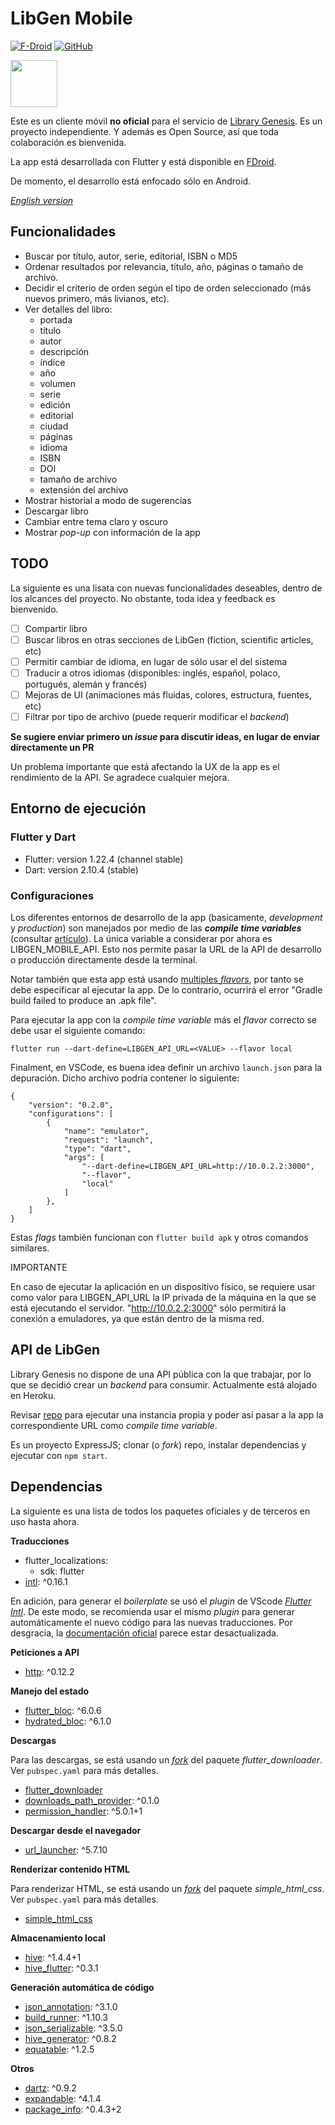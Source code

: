 # LibGen Mobile
[![F-Droid](https://img.shields.io/f-droid/v/com.manuelvargastapia.libgen?color=%231976d2)](https://f-droid.org/packages/com.manuelvargastapia.libgen) [![GitHub](https://img.shields.io/github/license/manuelvargastapia/libgen_mobile_app?color=%2335c202)](https://github.com/manuelvargastapia/libgen_mobile_app/blob/main/LICENSE)

<a href="https://f-droid.org/packages/com.manuelvargastapia.libgen" target="_blank">
<img src="https://fdroid.gitlab.io/artwork/badge/get-it-on.png" height="75">
</a>

Este es un cliente móvil **no oficial** para el servicio de [Library Genesis](http://gen.lib.rus.ec). Es un proyecto independiente. Y además es Open Source, así que toda colaboración es bienvenida.

La app está desarrollada con Flutter y está disponible en [FDroid](https://f-droid.org).

De momento, el desarrollo está enfocado sólo en Android.

[*English version*](README.md)

## Funcionalidades

- Buscar por título, autor, serie, editorial, ISBN o MD5
- Ordenar resultados por relevancia, título, año, páginas o tamaño de archivo.
- Decidir el criterio de orden según el tipo de orden seleccionado (más nuevos primero, más livianos, etc).
- Ver detalles del libro:
  - portada
  - título
  - autor
  - descripción
  - índice
  - año
  - volumen
  - serie
  - edición
  - editorial
  - ciudad
  - páginas
  - idioma
  - ISBN
  - DOI
  - tamaño de archivo
  - extensión del archivo
- Mostrar historial a modo de sugerencias
- Descargar libro
- Cambiar entre tema claro y oscuro
- Mostrar *pop-up* con información de la app

## TODO

La siguiente es una lisata con nuevas funcionalidades deseables, dentro de los alcances del proyecto. No obstante, toda idea y feedback es bienvenido.

- [ ] Compartir libro
- [ ] Buscar libros en otras secciones de LibGen (fiction, scientific articles, etc)
- [ ] Permitir cambiar de idioma, en lugar de sólo usar el del sistema
- [ ] Traducir a otros idiomas (disponibles: inglés, español, polaco, portugués, alemán y francés)
- [ ] Mejoras de UI (animaciones más fluidas, colores, estructura, fuentes, etc)
- [ ] Filtrar por tipo de archivo (puede requerir modificar el _backend_)

**Se sugiere enviar primero un *issue* para discutir ideas, en lugar de enviar directamente un PR**

Un problema importante que está afectando la UX de la app es el rendimiento de la API. Se agradece cualquier mejora.

## Entorno de ejecución

### Flutter y Dart

- Flutter: version 1.22.4 (channel stable)
- Dart: version 2.10.4 (stable)

### Configuraciones

Los diferentes entornos de desarrollo de la app (basicamente, *development* y *production*) son manejados por medio de las ***compile time variables*** (consultar [artículo](https://binary-studio.com/2020/06/23/flutter-3/)). La única variable a considerar por ahora es LIBGEN_MOBILE_API. Esto nos permite pasar la URL de la API de desarrollo o producción directamente desde la terminal.

Notar también que esta app está usando [multiples *flavors*](https://github.com/Than-DE/libgen_mobile_app/blob/main/android/app/build.gradle#L51), por tanto se debe especificar al ejecutar la app. De lo contrario, ocurrirá el error "Gradle build failed to produce an .apk file".

Para ejecutar la app con la *compile time variable* más el *flavor* correcto se debe usar el siguiente comando:

`flutter run --dart-define=LIBGEN_API_URL=<VALUE> --flavor local`

Finalment, en VSCode, es buena idea definir un archivo `launch.json` para la depuración. Dicho archivo podría contener lo siguiente:

```
{
    "version": "0.2.0",
    "configurations": [
        {
            "name": "emulator",
            "request": "launch",
            "type": "dart",
            "args": [
                "--dart-define=LIBGEN_API_URL=http://10.0.2.2:3000",
                "--flavor",
                "local"
            ]
        },
    ]
}
```

Estas *flags* también funcionan con `flutter build apk` y otros comandos similares.

IMPORTANTE

En caso de ejecutar la aplicación en un dispositivo físico, se requiere usar como valor para LIBGEN_API_URL la IP privada de la máquina en la que se está ejecutando el servidor. "http://10.0.2.2:3000" sólo permitirá la conexión a emuladores, ya que están dentro de la misma red.

## API de LibGen

Library Genesis no dispone de una API pública con la que trabajar, por lo que se decidió crear un *backend* para consumir. Actualmente está alojado en Heroku.

Revisar [repo](https://github.com/manuelvargastapia/libgen_api/tree/master) para ejecutar una instancia propia y poder así pasar a la app la correspondiente URL como *compile time variable*.

Es un proyecto ExpressJS; clonar (o _fork_) repo, instalar dependencias y ejecutar con `npm start`.

## Dependencias

La siguiente es una lista de todos los paquetes oficiales y de terceros en uso hasta ahora.

**Traducciones**

  - flutter_localizations:
    - sdk: flutter
  - [intl](https://pub.dev/packages/intl): ^0.16.1

En adición, para generar el *boilerplate* se usó el *plugin* de VScode [*Flutter Intl*](https://marketplace.visualstudio.com/items?itemName=localizely.flutter-intl). De este modo, se recomienda usar el mismo *plugin* para generar automáticamente el nuevo código para las nuevas traducciones. Por desgracia, la [documentación oficial](https://flutter.dev/docs/development/accessibility-and-localization/internationalization) parece estar desactualizada.

**Peticiones a API**

  - [http](https://pub.dev/packages/http): ^0.12.2

**Manejo del estado**

  - [flutter_bloc](https://pub.dev/packages/flutter_bloc): ^6.0.6
  - [hydrated_bloc](https://pub.dev/packages/hydrated_bloc): ^6.1.0

**Descargas**

Para las descargas, se está usando un [*fork*](https://github.com/manuelvargastapia/flutter_downloader) del paquete *flutter_downloader*. Ver `pubspec.yaml` para más detalles.

  - [flutter_downloader](https://pub.dev/packages/flutter_downloader)
  - [downloads_path_provider](https://pub.dev/packages/downloads_path_provider): ^0.1.0
  - [permission_handler](https://pub.dev/packages/permission_handler): ^5.0.1+1
  
**Descargar desde el navegador**

  - [url_launcher](https://pub.dev/packages/url_launcher): ^5.7.10

**Renderizar contenido HTML**

Para renderizar HTML, se está usando un [*fork*](https://github.com/manuelvargastapia/simple_html_css_flutter) del paquete *simple_html_css*. Ver `pubspec.yaml` para más detalles.

  - [simple_html_css](https://pub.dev/packages/simple_html_css)

**Almacenamiento local**

  - [hive](https://pub.dev/packages/hive): ^1.4.4+1
  - [hive_flutter](https://pub.dev/packages/hive_flutter): ^0.3.1

**Generación automática de código**

  - [json_annotation](https://pub.dev/packages/json_annotation): ^3.1.0
  - [build_runner](https://pub.dev/packages/build_runner): ^1.10.3
  - [json_serializable](https://pub.dev/packages/json_serializable): ^3.5.0
  - [hive_generator](https://pub.dev/packages/hive_generator): ^0.8.2
  - [equatable](https://pub.dev/packages/equatable): ^1.2.5

**Otros**

  - [dartz](https://pub.dev/packages/dartz): ^0.9.2
  - [expandable](https://pub.dev/packages/expandable): ^4.1.4
  - [package_info](https://pub.dev/packages/package_info): ^0.4.3+2
